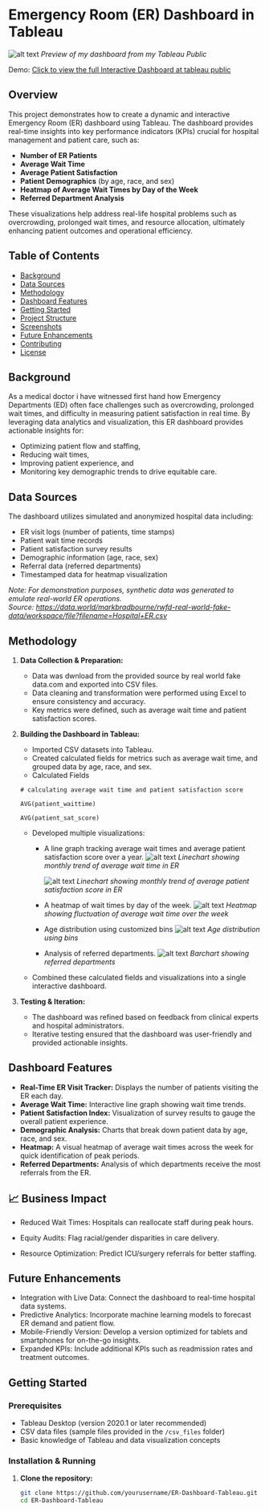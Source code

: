 # Emergency Room (ER) Dashboard in Tableau

![alt text](<imgs/Dashboard 1.png>)
*Preview of my dashboard from my Tableau Public*

Demo: [Click to view the full Interactive Dashboard at tableau public](https://public.tableau.com/views/EmergenceRoomDashboard/Dashboard1?:language=en-US&:sid=&:redirect=auth&:display_count=n&:origin=viz_share_link)

## Overview

This project demonstrates how to create a dynamic and interactive Emergency Room (ER) dashboard using Tableau. The dashboard provides real-time insights into key performance indicators (KPIs) crucial for hospital management and patient care, such as:

- **Number of ER Patients**
- **Average Wait Time**
- **Average Patient Satisfaction**
- **Patient Demographics** (by age, race, and sex)
- **Heatmap of Average Wait Times by Day of the Week**
- **Referred Department Analysis**

These visualizations help address real-life hospital problems such as overcrowding, prolonged wait times, and resource allocation, ultimately enhancing patient outcomes and operational efficiency.

## Table of Contents

- [Background](#background)
- [Data Sources](#data-sources)
- [Methodology](#methodology)
- [Dashboard Features](#dashboard-features)
- [Getting Started](#getting-started)
- [Project Structure](#project-structure)
- [Screenshots](#screenshots)
- [Future Enhancements](#future-enhancements)
- [Contributing](#contributing)
- [License](#license)

## Background

As a medical doctor i have witnessed first hand how Emergency Departments (ED) often face challenges such as overcrowding, prolonged wait times, and difficulty in measuring patient satisfaction in real time. By leveraging data analytics and visualization, this ER dashboard provides actionable insights for:
- Optimizing patient flow and staffing,
- Reducing wait times,
- Improving patient experience, and
- Monitoring key demographic trends to drive equitable care.

## Data Sources

The dashboard utilizes simulated and anonymized hospital data including:
- ER visit logs (number of patients, time stamps)
- Patient wait time records
- Patient satisfaction survey results
- Demographic information (age, race, sex)
- Referral data (referred departments)
- Timestamped data for heatmap visualization

*Note: For demonstration purposes, synthetic data was generated to emulate real-world ER operations.*  
*Source: https://data.world/markbradbourne/rwfd-real-world-fake-data/workspace/file?filename=Hospital+ER.csv*

## Methodology

1. **Data Collection & Preparation:**
   - Data was dwnload from the provided source by real world fake data.com and exported into CSV files.
   - Data cleaning and transformation were performed using Excel to ensure consistency and accuracy.
   - Key metrics were defined, such as average wait time and patient satisfaction scores.

2. **Building the Dashboard in Tableau:**
   - Imported CSV datasets into Tableau.
   - Created calculated fields for metrics such as average wait time, and grouped data by age, race, and sex.
   - Calculated Fields
   ```
   # calculating average wait time and patient satisfaction score

   AVG(patient_waittime)

   AVG(patient_sat_score)

   ```
    
   - Developed multiple visualizations:
     - A line graph tracking average wait times and average patient satisfaction score over a year.
    ![alt text](imgs/avg_wait_time.png)
    *Linechart showing monthly trend of average wait time in ER*

        ![alt text](imgs/pat_satisfaction.png)
        *Linechart showing monthly trend of average patient satisfaction score in ER*

     - A heatmap of wait times by day of the week.
     ![alt text](imgs/heatmap.png)
     *Heatmap showing fluctuation of average wait time over the week*

     - Age distribution using customized bins
     ![alt text](imgs/age_bin.png)
     *Age distribution using bins*

     - Analysis of referred departments.
     ![alt text](imgs/ref_barchart.png)
     *Barchart showing referred departments*
   - Combined these calculated fields and visualizations into a single interactive dashboard.

3. **Testing & Iteration:**
   - The dashboard was refined based on feedback from clinical experts and hospital administrators.
   - Iterative testing ensured that the dashboard was user-friendly and provided actionable insights.

## Dashboard Features

- **Real-Time ER Visit Tracker:** Displays the number of patients visiting the ER each day.
- **Average Wait Time:** Interactive line graph showing wait time trends.
- **Patient Satisfaction Index:** Visualization of survey results to gauge the overall patient experience.
- **Demographic Analysis:** Charts that break down patient data by age, race, and sex.
- **Heatmap:** A visual heatmap of average wait times across the week for quick identification of peak periods.
- **Referred Departments:** Analysis of which departments receive the most referrals from the ER.

## 📈 Business Impact
- Reduced Wait Times: Hospitals can reallocate staff during peak hours.

- Equity Audits: Flag racial/gender disparities in care delivery.

- Resource Optimization: Predict ICU/surgery referrals for better staffing.

## Future Enhancements
- Integration with Live Data: Connect the dashboard to real-time hospital data systems.
- Predictive Analytics: Incorporate machine learning models to forecast ER demand and patient flow.
- Mobile-Friendly Version: Develop a version optimized for tablets and smartphones for on-the-go insights.
- Expanded KPIs: Include additional KPIs such as readmission rates and treatment outcomes.

## Getting Started

### Prerequisites

- Tableau Desktop (version 2020.1 or later recommended)
- CSV data files (sample files provided in the `/csv_files` folder)
- Basic knowledge of Tableau and data visualization concepts

### Installation & Running

1. **Clone the repository:**

   ```bash
   git clone https://github.com/yourusername/ER-Dashboard-Tableau.git
   cd ER-Dashboard-Tableau
